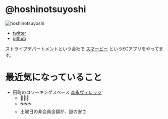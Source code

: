 # @hoshinotsuyoshi

![hoshinotsuyoshi](https://avatars2.githubusercontent.com/u/1394049?s=40&v=4)

* [twitter](https://twitter.com/hoppiestar)
* [github](https://github.com/hoshinotsuyoshi)

ストライプデパートメントという会社で [スマービー](https://smarby.jp) というECアプリをやってます。

# 最近気になっていること

* 田町のコワーキングスペース [森永ヴィレッジ](https://morinaga-village.com/)
    * 🍫🍫🍫
    * ☕☕☕
    * 土曜日の非会員金額が、謎の安さ
